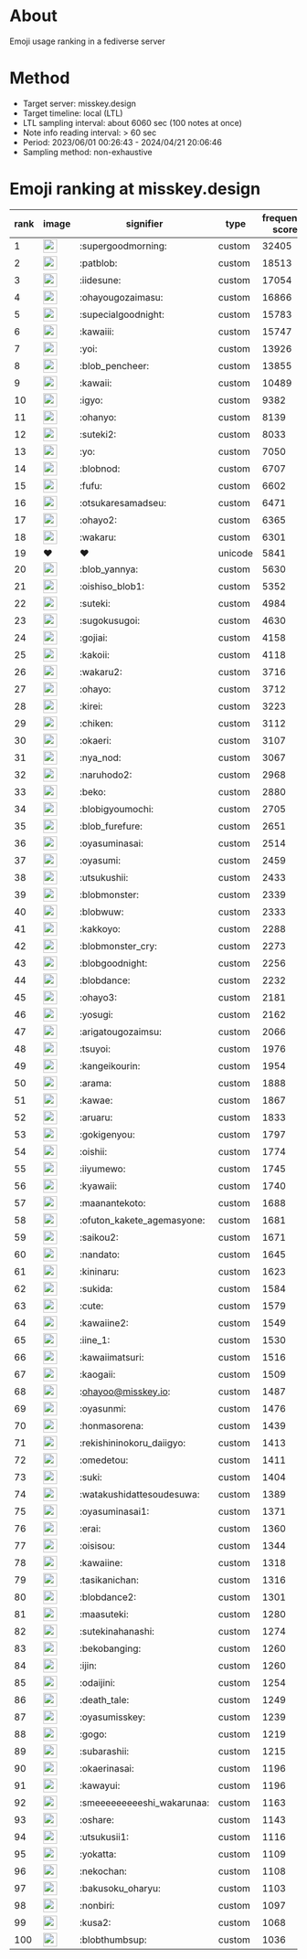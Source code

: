# About
Emoji usage ranking in a fediverse server

# Method
- Target server: misskey.design
- Target timeline: local (LTL)
- LTL sampling interval: about 6060 sec (100 notes at once)
- Note info reading interval: > 60 sec
- Period: 2023/06/01 00:26:43 - 2024/04/21 20:06:46 
- Sampling method: non-exhaustive

# Emoji ranking at misskey.design

|rank|image|signifier|type|frequency score|
|----|----|----|----|----|
|1|<img height="24" src="https://misskey.design/emoji/supergoodmorning.webp">|:supergoodmorning:|custom|32405|
|2|<img height="24" src="https://misskey.design/emoji/patblob.webp">|:patblob:|custom|18513|
|3|<img height="24" src="https://misskey.design/emoji/iidesune.webp">|:iidesune:|custom|17054|
|4|<img height="24" src="https://misskey.design/emoji/ohayougozaimasu.webp">|:ohayougozaimasu:|custom|16866|
|5|<img height="24" src="https://misskey.design/emoji/supecialgoodnight.webp">|:supecialgoodnight:|custom|15783|
|6|<img height="24" src="https://misskey.design/emoji/kawaiii.webp">|:kawaiii:|custom|15747|
|7|<img height="24" src="https://misskey.design/emoji/yoi.webp">|:yoi:|custom|13926|
|8|<img height="24" src="https://misskey.design/emoji/blob_pencheer.webp">|:blob_pencheer:|custom|13855|
|9|<img height="24" src="https://misskey.design/emoji/kawaii.webp">|:kawaii:|custom|10489|
|10|<img height="24" src="https://misskey.design/emoji/igyo.webp">|:igyo:|custom|9382|
|11|<img height="24" src="https://misskey.design/emoji/ohanyo.webp">|:ohanyo:|custom|8139|
|12|<img height="24" src="https://misskey.design/emoji/suteki2.webp">|:suteki2:|custom|8033|
|13|<img height="24" src="https://misskey.design/emoji/yo.webp">|:yo:|custom|7050|
|14|<img height="24" src="https://misskey.design/emoji/blobnod.webp">|:blobnod:|custom|6707|
|15|<img height="24" src="https://misskey.design/emoji/fufu.webp">|:fufu:|custom|6602|
|16|<img height="24" src="https://misskey.design/emoji/otsukaresamadseu.webp">|:otsukaresamadseu:|custom|6471|
|17|<img height="24" src="https://misskey.design/emoji/ohayo2.webp">|:ohayo2:|custom|6365|
|18|<img height="24" src="https://misskey.design/emoji/wakaru.webp">|:wakaru:|custom|6301|
|19|❤|❤|unicode|5841|
|20|<img height="24" src="https://misskey.design/emoji/blob_yannya.webp">|:blob_yannya:|custom|5630|
|21|<img height="24" src="https://misskey.design/emoji/oishiso_blob1.webp">|:oishiso_blob1:|custom|5352|
|22|<img height="24" src="https://misskey.design/emoji/suteki.webp">|:suteki:|custom|4984|
|23|<img height="24" src="https://misskey.design/emoji/sugokusugoi.webp">|:sugokusugoi:|custom|4630|
|24|<img height="24" src="https://misskey.design/emoji/gojiai.webp">|:gojiai:|custom|4158|
|25|<img height="24" src="https://misskey.design/emoji/kakoii.webp">|:kakoii:|custom|4118|
|26|<img height="24" src="https://misskey.design/emoji/wakaru2.webp">|:wakaru2:|custom|3716|
|27|<img height="24" src="https://misskey.design/emoji/ohayo.webp">|:ohayo:|custom|3712|
|28|<img height="24" src="https://misskey.design/emoji/kirei.webp">|:kirei:|custom|3223|
|29|<img height="24" src="https://misskey.design/emoji/chiken.webp">|:chiken:|custom|3112|
|30|<img height="24" src="https://misskey.design/emoji/okaeri.webp">|:okaeri:|custom|3107|
|31|<img height="24" src="https://misskey.design/emoji/nya_nod.webp">|:nya_nod:|custom|3067|
|32|<img height="24" src="https://misskey.design/emoji/naruhodo2.webp">|:naruhodo2:|custom|2968|
|33|<img height="24" src="https://misskey.design/emoji/beko.webp">|:beko:|custom|2880|
|34|<img height="24" src="https://misskey.design/emoji/blobigyoumochi.webp">|:blobigyoumochi:|custom|2705|
|35|<img height="24" src="https://misskey.design/emoji/blob_furefure.webp">|:blob_furefure:|custom|2651|
|36|<img height="24" src="https://misskey.design/emoji/oyasuminasai.webp">|:oyasuminasai:|custom|2514|
|37|<img height="24" src="https://misskey.design/emoji/oyasumi.webp">|:oyasumi:|custom|2459|
|38|<img height="24" src="https://misskey.design/emoji/utsukushii.webp">|:utsukushii:|custom|2433|
|39|<img height="24" src="https://misskey.design/emoji/blobmonster.webp">|:blobmonster:|custom|2339|
|40|<img height="24" src="https://misskey.design/emoji/blobwuw.webp">|:blobwuw:|custom|2333|
|41|<img height="24" src="https://misskey.design/emoji/kakkoyo.webp">|:kakkoyo:|custom|2288|
|42|<img height="24" src="https://misskey.design/emoji/blobmonster_cry.webp">|:blobmonster_cry:|custom|2273|
|43|<img height="24" src="https://misskey.design/emoji/blobgoodnight.webp">|:blobgoodnight:|custom|2256|
|44|<img height="24" src="https://misskey.design/emoji/blobdance.webp">|:blobdance:|custom|2232|
|45|<img height="24" src="https://misskey.design/emoji/ohayo3.webp">|:ohayo3:|custom|2181|
|46|<img height="24" src="https://misskey.design/emoji/yosugi.webp">|:yosugi:|custom|2162|
|47|<img height="24" src="https://misskey.design/emoji/arigatougozaimsu.webp">|:arigatougozaimsu:|custom|2066|
|48|<img height="24" src="https://misskey.design/emoji/tsuyoi.webp">|:tsuyoi:|custom|1976|
|49|<img height="24" src="https://misskey.design/emoji/kangeikourin.webp">|:kangeikourin:|custom|1954|
|50|<img height="24" src="https://misskey.design/emoji/arama.webp">|:arama:|custom|1888|
|51|<img height="24" src="https://misskey.design/emoji/kawae.webp">|:kawae:|custom|1867|
|52|<img height="24" src="https://misskey.design/emoji/aruaru.webp">|:aruaru:|custom|1833|
|53|<img height="24" src="https://misskey.design/emoji/gokigenyou.webp">|:gokigenyou:|custom|1797|
|54|<img height="24" src="https://misskey.design/emoji/oishii.webp">|:oishii:|custom|1774|
|55|<img height="24" src="https://misskey.design/emoji/iiyumewo.webp">|:iiyumewo:|custom|1745|
|56|<img height="24" src="https://misskey.design/emoji/kyawaii.webp">|:kyawaii:|custom|1740|
|57|<img height="24" src="https://misskey.design/emoji/maanantekoto.webp">|:maanantekoto:|custom|1688|
|58|<img height="24" src="https://misskey.design/emoji/ofuton_kakete_agemasyone.webp">|:ofuton_kakete_agemasyone:|custom|1681|
|59|<img height="24" src="https://misskey.design/emoji/saikou2.webp">|:saikou2:|custom|1671|
|60|<img height="24" src="https://misskey.design/emoji/nandato.webp">|:nandato:|custom|1645|
|61|<img height="24" src="https://misskey.design/emoji/kininaru.webp">|:kininaru:|custom|1623|
|62|<img height="24" src="https://misskey.design/emoji/sukida.webp">|:sukida:|custom|1584|
|63|<img height="24" src="https://misskey.design/emoji/cute.webp">|:cute:|custom|1579|
|64|<img height="24" src="https://misskey.design/emoji/kawaiine2.webp">|:kawaiine2:|custom|1549|
|65|<img height="24" src="https://misskey.design/emoji/iine_1.webp">|:iine_1:|custom|1530|
|66|<img height="24" src="https://misskey.design/emoji/kawaiimatsuri.webp">|:kawaiimatsuri:|custom|1516|
|67|<img height="24" src="https://misskey.design/emoji/kaogaii.webp">|:kaogaii:|custom|1509|
|68|<img height="24" src="https://misskey.design/emoji/ohayoo.webp">|:ohayoo@misskey.io:|custom|1487|
|69|<img height="24" src="https://misskey.design/emoji/oyasunmi.webp">|:oyasunmi:|custom|1476|
|70|<img height="24" src="https://misskey.design/emoji/honmasorena.webp">|:honmasorena:|custom|1439|
|71|<img height="24" src="https://misskey.design/emoji/rekishininokoru_daiigyo.webp">|:rekishininokoru_daiigyo:|custom|1413|
|72|<img height="24" src="https://misskey.design/emoji/omedetou.webp">|:omedetou:|custom|1411|
|73|<img height="24" src="https://misskey.design/emoji/suki.webp">|:suki:|custom|1404|
|74|<img height="24" src="https://misskey.design/emoji/watakushidattesoudesuwa.webp">|:watakushidattesoudesuwa:|custom|1389|
|75|<img height="24" src="https://misskey.design/emoji/oyasuminasai1.webp">|:oyasuminasai1:|custom|1371|
|76|<img height="24" src="https://misskey.design/emoji/erai.webp">|:erai:|custom|1360|
|77|<img height="24" src="https://misskey.design/emoji/oisisou.webp">|:oisisou:|custom|1344|
|78|<img height="24" src="https://misskey.design/emoji/kawaiine.webp">|:kawaiine:|custom|1318|
|79|<img height="24" src="https://misskey.design/emoji/tasikanichan.webp">|:tasikanichan:|custom|1316|
|80|<img height="24" src="https://misskey.design/emoji/blobdance2.webp">|:blobdance2:|custom|1301|
|81|<img height="24" src="https://misskey.design/emoji/maasuteki.webp">|:maasuteki:|custom|1280|
|82|<img height="24" src="https://misskey.design/emoji/sutekinahanashi.webp">|:sutekinahanashi:|custom|1274|
|83|<img height="24" src="https://misskey.design/emoji/bekobanging.webp">|:bekobanging:|custom|1260|
|84|<img height="24" src="https://misskey.design/emoji/ijin.webp">|:ijin:|custom|1260|
|85|<img height="24" src="https://misskey.design/emoji/odaijini.webp">|:odaijini:|custom|1254|
|86|<img height="24" src="https://misskey.design/emoji/death_tale.webp">|:death_tale:|custom|1249|
|87|<img height="24" src="https://misskey.design/emoji/oyasumisskey.webp">|:oyasumisskey:|custom|1239|
|88|<img height="24" src="https://misskey.design/emoji/gogo.webp">|:gogo:|custom|1219|
|89|<img height="24" src="https://misskey.design/emoji/subarashii.webp">|:subarashii:|custom|1215|
|90|<img height="24" src="https://misskey.design/emoji/okaerinasai.webp">|:okaerinasai:|custom|1196|
|91|<img height="24" src="https://misskey.design/emoji/kawayui.webp">|:kawayui:|custom|1196|
|92|<img height="24" src="https://misskey.design/emoji/smeeeeeeeeeshi_wakarunaa.webp">|:smeeeeeeeeeshi_wakarunaa:|custom|1163|
|93|<img height="24" src="https://misskey.design/emoji/oshare.webp">|:oshare:|custom|1143|
|94|<img height="24" src="https://misskey.design/emoji/utsukusii1.webp">|:utsukusii1:|custom|1116|
|95|<img height="24" src="https://misskey.design/emoji/yokatta.webp">|:yokatta:|custom|1109|
|96|<img height="24" src="https://misskey.design/emoji/nekochan.webp">|:nekochan:|custom|1108|
|97|<img height="24" src="https://misskey.design/emoji/bakusoku_oharyu.webp">|:bakusoku_oharyu:|custom|1103|
|98|<img height="24" src="https://misskey.design/emoji/nonbiri.webp">|:nonbiri:|custom|1097|
|99|<img height="24" src="https://misskey.design/emoji/kusa2.webp">|:kusa2:|custom|1068|
|100|<img height="24" src="https://misskey.design/emoji/blobthumbsup.webp">|:blobthumbsup:|custom|1036|
